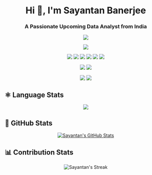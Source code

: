 <h1 align="center">Hi 👋, I'm Sayantan Banerjee</h1>
<h3 align="center">A Passionate Upcoming Data Analyst from India</h3>

<p align="center">
  <img src="https://img.shields.io/badge/OS-Windows-informational?style=flat&logo=windows&logoColor=white&color=61D9FA&labelColor=20232A"/>
</p>
<p align="center">
  <img src="https://img.shields.io/badge/Editor-VS_Code-informational?style=flat&logo=visual-studio-code&logoColor=white&color=61D9FA&labelColor=20232A"/>
</p>
<p align="center">
  <img src="https://img.shields.io/badge/Code-Python-informational?style=flat&logo=python&logoColor=white&color=61D9FA&labelColor=20232A"/>
  <img src="https://img.shields.io/badge/Code-C-informational?style=flat&logo=c&logoColor=white&color=61D9FA&labelColor=20232A"/>
  <img src="https://img.shields.io/badge/Code-C++-informational?style=flat&logo=c++&logoColor=white&color=61D9FA&labelColor=20232A"/>
  <img src="https://img.shields.io/badge/Code-HTML-informational?style=flat&logo=html&logoColor=white&color=61D9FA&labelColor=20232A"/>
  <img src="https://img.shields.io/badge/Code-CSS-informational?style=flat&logo=css&logoColor=white&color=61D9FA&labelColor=20232A"/>
  <img src="https://img.shields.io/badge/Code-Javascript-informational?style=flat&logo=js&logoColor=white&color=61D9FA&labelColor=20232A"/>
</p> 
<p align="center">
  <img src="https://img.shields.io/badge/Database-MySQL-informational?style=flat&logo=mongodb&logoColor=white&color=61D9FA&labelColor=20232A"/>
  <img src="https://img.shields.io/badge/Database-MongoDB-informational?style=flat&logo=mongodb&logoColor=white&color=61D9FA&labelColor=20232A"/>
</p>
<p align="center">
  <img src="https://img.shields.io/badge/Tools-Chrome-informational?style=flat&logo=chrome&logoColor=white&color=61D9FA&labelColor=20232A"/>
  <img src="https://img.shields.io/badge/Tools-Git-informational?style=flat&logo=git&logoColor=white&color=61D9FA&labelColor=20232A"/>
</p>


## &#x269B; Language Stats

<p align="center">
  <a align="center" href="https://github.com/Creative-sayantan">
    <img align="center" src="https://github-readme-stats.vercel.app/api/top-langs/?username=Creative-sayantan&theme=react&hide_border=true" />
  </a>
</p>

## &#x1F680; GitHub Stats

<p align="center">
  <a align="center" href="https://github.com/Creative-sayantan">
    <img align="center" src="https://github-readme-stats.vercel.app/api?username=Creative-sayantan&show_icons=true&line_height=27&count_private=true&theme=react&hide_border=true" alt="Sayantan's GitHub Stats" />
  </a>
 </p>

## &#128202; Contribution Stats

<p align="center">
  <img alt="Sayantan's Streak" src="https://github-readme-streak-stats.herokuapp.com?user=Creative-sayantan&theme=react&hide_border=true"/>
</p>
